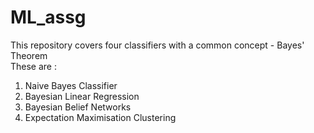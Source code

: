 # ML_assg
This repository covers four classifiers with a common concept - Bayes' Theorem \
These are :
  1. Naive Bayes Classifier
  2. Bayesian Linear Regression
  3. Bayesian Belief Networks
  4. Expectation Maximisation Clustering
